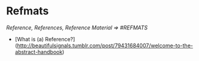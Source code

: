 Refmats
=======

_Reference, References, Reference Material => #REFMATS_

* [What is (a) Reference?] (http://beautifulsignals.tumblr.com/post/79431684007/welcome-to-the-abstract-handbook)

